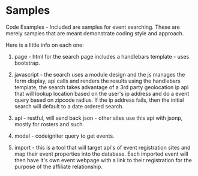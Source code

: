 # Samples
Code Examples - Included are samples for event searching. These are merely samples that are meant demonstrate coding style and approach.

Here is a little info on each one:

1. page - html for the search page includes a handlebars template - uses bootstrap.

2. javascript - the search uses a module design and the js manages the form display, api calls and renders the results using the handlebars template, the search takes advantage of a 3rd party geolocation ip api that will lookup location based on the user's ip address and do a event query based on zipcode radius. If the ip address fails, then the initial search will default to a date ordered search.

3. api - restful, will send back json - other sites use this api with jsonp, mostly for rosters and such.

4. model - codeigniter query to get events.

5. import - this is a tool that will target api's of event registration sites and map their event properties into the database. Each imported event will then have it's own event webpage with a link to their registration for the purpose of the affiliate relationship.
